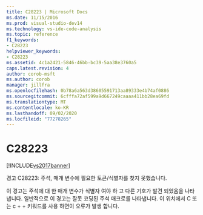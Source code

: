```yaml
---
title: C28223 | Microsoft Docs
ms.date: 11/15/2016
ms.prod: visual-studio-dev14
ms.technology: vs-ide-code-analysis
ms.topic: reference
f1_keywords:
- C28223
helpviewer_keywords:
- C28223
ms.assetid: 4c1a2421-5846-46bb-bc39-5aa38e3760a5
caps.latest.revision: 4
author: corob-msft
ms.author: corob
manager: jillfra
ms.openlocfilehash: 0b78a6a563d38605591713aa89333e4b74af0886
ms.sourcegitcommit: 6cfffa72af599a9d667249caaaa411bb28ea69fd
ms.translationtype: MT
ms.contentlocale: ko-KR
ms.lasthandoff: 09/02/2020
ms.locfileid: "77278265"
---
```

# <a name="c28223"></a>C28223
[!INCLUDE[vs2017banner](../includes/vs2017banner.md)]

경고 C28223: 주석, 매개 변수에 필요한 토큰/식별자를 찾지 못했습니다.  
  
 이 경고는 주석에 대 한 매개 변수가 식별자 여야 하 고 다른 기호가 발견 되었음을 나타냅니다. 일반적으로 이 경고는 잘못 코딩된 주석 매크로를 나타냅니다. 이 위치에서 C 또는 c + + 키워드를 사용 하면이 오류가 발생 합니다.
